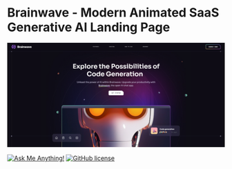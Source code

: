 <a name="readme-top"></a>

# Brainwave - Modern Animated SaaS Generative AI Landing Page

![Brainwave - Modern Animated SaaS Generative AI Landing Page](/.github/images/img_main.png "Brainwave - Modern Animated SaaS Generative AI Landing Page")

[![Ask Me Anything!](https://flat.badgen.net/static/Ask%20me/anything?icon=github&color=black&scale=1.01)](https://github.com/ishiksrivas "Ask Me Anything!")
[![GitHub license](https://flat.badgen.net/github/license/ishiksrivas/brainwave?icon=github&color=black&scale=1.01)](https://github.com/ishiksrivas/brainwave/blob/main/LICENSE "GitHub license")
